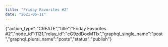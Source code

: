 ```yaml
---
title: "Friday Favorites #2"
date: "2021-06-11"
---
```


{"action\_type":"CREATE","title":"Friday Favorites #2","node\_id":1121,"relay\_id":"cG9zdDoxMTIx","graphql\_single\_name":"post","graphql\_plural\_name":"posts","status":"publish"}
